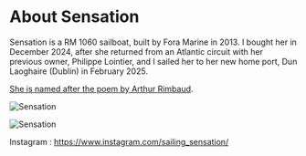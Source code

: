 # About Sensation

Sensation is  a RM 1060 sailboat, built by Fora Marine in 2013. I bought her in December 2024, after she returned from an Atlantic circuit with her previous owner, Philippe Lointier, and I sailed her to her new home port, Dun Laoghaire (Dublin) in February 2025.

[She is named after the poem by Arthur Rimbaud](01.%20Sensation%20(Arthur%20Rimbaud).md).

![Sensation](https://storage.gra.cloud.ovh.net/v1/AUTH_9c30d35f284f44b2bda08609e7c19f33/cyrille_public/Pictures/Sensation/02/01/IMG_20250719_081957.jpg)

![Sensation](https://storage.gra.cloud.ovh.net/v1/AUTH_9c30d35f284f44b2bda08609e7c19f33/cyrille_public/Pictures/Sensation/02/03/IMG_20250723_122953.jpg)

Instagram : https://www.instagram.com/sailing_sensation/
